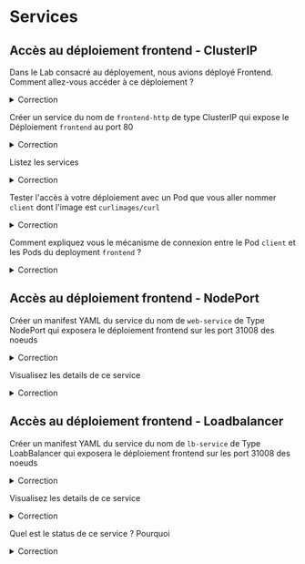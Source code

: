 # Services

## Accès au déploiement frontend - ClusterIP

Dans le Lab consacré au déployement, nous avions déployé Frontend. Comment allez-vous accéder à ce déploiement ?

<details><summary>Correction</summary>

Un déploiement dans Kubernetes n'a du sens que pour le Control plane. Derrière le déploiement en réalité c'est des Pods/Conteneurs qui seront tangibles aux quels les utilisateurs devront accéder. Donc de ce fait pour accéder au déploiement créé, il suffira en fait d'accéder aux Pods/conteneurs individuels créés, et donc par leurs IPs. avec l'option `-o wide` ou le Describe vous pouvez obtenur leurs IPs.

Bien évidemment, c'est fastidieux car il faut manuellement les chercher.
Pour rendre facile l'accès de ces 3 Pods/conteneurs créés nous aurons besoin d'un object Service qui va configurer une sorte de loadbalancer entre les 3 pods.

Désormais donc, au lieu de chercher les iP des 3 conteneurs, il nous suffira d'accéder au `endpoint du service` et le tour est joué.

</details>

Créer un service du nom de `frontend-http` de type ClusterIP qui expose le Déploiement `frontend` au port 80

<details><summary>Correction</summary>

```bash
kubectl expose deployment frontend --port=80 --target-port=80 --name=frontend-http
```

</details>


Listez les services

<details><summary>Correction</summary>

```bash
kubectl get service
```

</details>

Tester l'accès à votre déploiement avec un Pod que vous aller nommer `client` dont l'image est `curlimages/curl`

<details><summary>Correction</summary>

```bash
kubectl run client --rm  -it --image curlimages/curl -- sh
$ curl http://frontend-http
```

</details>

Comment expliquez vous le mécanisme de connexion entre le Pod `client` et les Pods du deployment `frontend` ?

<details><summary>Correction</summary>

```bash
vagrant@k8s-master-1:~$ kubectl get all -n kube-system
NAME                                           READY   STATUS    RESTARTS       AGE
pod/calico-kube-controllers-566654d67d-lrgpn   1/1     Running   0              20h
pod/calico-node-gk6qg                          1/1     Running   5 (20h ago)    40d
pod/calico-node-ljmmc                          1/1     Running   6 (20h ago)    40d
pod/calico-node-qg7h7                          1/1     Running   5 (20h ago)    40d
pod/coredns-565d847f94-6lfhq                   1/1     Running   6 (20h ago)    40d
pod/coredns-565d847f94-bnqlv                   1/1     Running   6 (20h ago)    40d
pod/etcd-k8s-master-1                          1/1     Running   11 (20h ago)   40d
pod/kube-apiserver-k8s-master-1                1/1     Running   17 (20h ago)   40d
pod/kube-controller-manager-k8s-master-1       1/1     Running   2 (20h ago)    28d
pod/kube-proxy-g9s6l                           1/1     Running   5 (20h ago)    40d
pod/kube-proxy-m29bk                           1/1     Running   5 (20h ago)    40d
pod/kube-proxy-z7kn6                           1/1     Running   6 (20h ago)    40d
pod/kube-scheduler-k8s-master-1                1/1     Running   0              177m

NAME               TYPE        CLUSTER-IP   EXTERNAL-IP   PORT(S)                  AGE
service/kube-dns   ClusterIP   10.96.0.10   <none>        53/UDP,53/TCP,9153/TCP   40d

NAME                         DESIRED   CURRENT   READY   UP-TO-DATE   AVAILABLE   NODE SELECTOR            AGE
daemonset.apps/calico-node   3         3         3       3            3           kubernetes.io/os=linux   40d
daemonset.apps/kube-proxy    3         3         3       3            3           kubernetes.io/os=linux   40d

NAME                                      READY   UP-TO-DATE   AVAILABLE   AGE
deployment.apps/calico-kube-controllers   1/1     1            1           40d
deployment.apps/coredns                   2/2     2            2           40d

NAME                                                 DESIRED   CURRENT   READY   AGE
replicaset.apps/calico-kube-controllers-566654d67d   1         1         1       40d
replicaset.apps/coredns-565d847f94                   2         2         2       40d
```

Dans notre environnement Kubernetes, il y'a un deploiment du nom de coredns qui implemente un DNS dans le Kubernetes. 
Quand une ressources Service est créé, une IP virtuelle est créé lui correspondant et l'entré DNS correspondante est ajouté dans le DNS CoreDNS. 
Kube-proxy & Kubelet se chargent dattribuer à chaque Pod créés le fichier `/ets/resolv.conf` qui indique le service DNS à contacter pour la résolution.
Kube-proxy ajoutes des règles de routage sur chaque neoud pour rediriger le traffic en direction de ce VirtualIP vers le IP des Pod correspondant au service. C'est de cette manière quà partir de n'importe quel Pod on peut accéder à un service.

```bash
vagrant@k8s-master-1:~$ kubectl run client --rm  -it --image curlimages/curl -- sh
If you don't see a command prompt, try pressing enter.
/ $ cat /etc/resolv.conf
search default.svc.cluster.local svc.cluster.local cluster.local
nameserver 10.96.0.10
options ndots:5
/ $
```

Vous remarquerez que nous avons maintenant juste besoin du nom du service qui joue d'office le role de nom DNS de notre déploiement.

</details>

## Accès au déploiement frontend - NodePort

Créer un manifest YAML du service du nom de `web-service` de Type NodePort qui exposera le déploiement frontend sur les port 31008 des noeuds

<details><summary>Correction</summary>

```yaml
apiVersion: v1
kind: Service
metadata:
  name: web-service
spec:
  selector:
    tier: frontend
  type: NodePort
  ports:
    - protocol: TCP
      port: 8080
      targetPort: 80
      nodePort: 31008

```

```bash
kubectl create -f web-service.yaml 
```

</details>

Visualisez les details de ce service

<details><summary>Correction</summary>

```bash
kubectl get services
kubectl describe service web-service
```
On note bien la distinction : TargetPort, Port, NodePort

</details>

## Accès au déploiement frontend - Loadbalancer

Créer un manifest YAML du service du nom de `lb-service` de Type LoabBalancer qui exposera le déploiement frontend sur les port 31008 des noeuds

<details><summary>Correction</summary>

```yaml
apiVersion: v1
kind: Service
metadata:
  name: web-service
spec:
  selector:
    tier: frontend
  type: LoadBalancer
  ports:
    - protocol: TCP
      port: 8080
      targetPort: 80

```

```bash
kubectl create -f lb-service.yaml 
```

</details>

Visualisez les details de ce service

<details><summary>Correction</summary>

```bash
kubectl get services
kubectl describe service lb-service
```
On note bien la distinction : TargetPort, Port, NodePort

</details>

Quel est le status de ce service ? Pourquoi

<details><summary>Correction</summary>

Nous n'avons pas de controlleur capable de créer un Loadbalancer externe. Il est préférable d'avoir une infrastructure approprié pour ce type de service ou cela est réalisable dans un Cluster K8s d'un Clou Provider : GKE, AKS, EKS,...

</details>